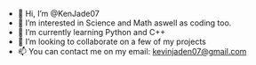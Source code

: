 - 👋 Hi, I’m @KenJade07
- 👀 I’m interested in Science and Math aswell as coding too.
- 🌱 I’m currently learning Python and C++
- 💞️ I’m looking to collaborate on a few of my projects
- 📫 You can contact me on my email: kevinjaden07@gmail.com


<!---
KenJade07/KenJade07 is a ✨ special ✨ repository because its `README.md` (this file) appears on your GitHub profile.
You can click the Preview link to take a look at your changes.
--->
